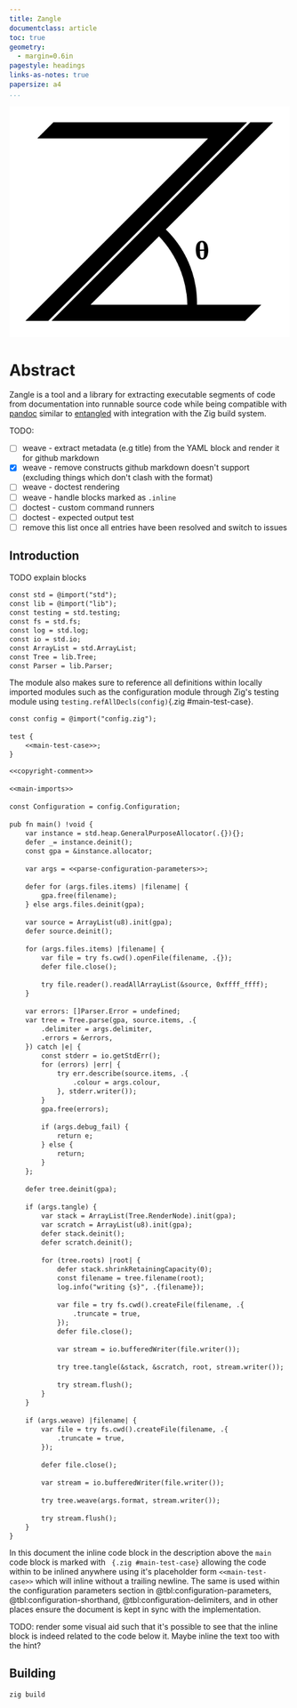 ```yaml
---
title: Zangle
documentclass: article
toc: true
geometry:
  - margin=0.6in
pagestyle: headings
links-as-notes: true
papersize: a4
...
```


![Zangle logo](assets/svg/zangle.svg?raw=true)

# Abstract

Zangle is a tool and a library for extracting executable segments of code from
documentation into runnable source code while being compatible with [pandoc]
similar to [entangled] with integration with the Zig build system.

TODO:

- [ ] weave - extract metadata (e.g title) from the YAML block and render it for github markdown
- [x] weave - remove constructs github markdown doesn't support (excluding things which don't clash with the format)
- [ ] weave - doctest rendering
- [ ] weave - handle blocks marked as `.inline`
- [ ] doctest - custom command runners
- [ ] doctest - expected output test
- [ ] remove this list once all entries have been resolved and switch to issues

## Introduction

TODO explain blocks

```{.zig #main-imports}
const std = @import("std");
const lib = @import("lib");
const testing = std.testing;
const fs = std.fs;
const log = std.log;
const io = std.io;
const ArrayList = std.ArrayList;
const Tree = lib.Tree;
const Parser = lib.Parser;
```

The module also makes sure to reference all definitions within locally
imported modules such as the configuration module through Zig's testing
module using `testing.refAllDecls(config)`{.zig #main-test-case}.

```{.zig #main-imports}
const config = @import("config.zig");

test {
    <<main-test-case>>;
}
```

```{.zig file="src/main.zig" #main}
<<copyright-comment>>

<<main-imports>>

const Configuration = config.Configuration;

pub fn main() !void {
    var instance = std.heap.GeneralPurposeAllocator(.{}){};
    defer _= instance.deinit();
    const gpa = &instance.allocator;

    var args = <<parse-configuration-parameters>>;

    defer for (args.files.items) |filename| {
        gpa.free(filename);
    } else args.files.deinit(gpa);

    var source = ArrayList(u8).init(gpa);
    defer source.deinit();

    for (args.files.items) |filename| {
        var file = try fs.cwd().openFile(filename, .{});
        defer file.close();

        try file.reader().readAllArrayList(&source, 0xffff_ffff);
    }

    var errors: []Parser.Error = undefined;
    var tree = Tree.parse(gpa, source.items, .{
        .delimiter = args.delimiter,
        .errors = &errors,
    }) catch |e| {
        const stderr = io.getStdErr();
        for (errors) |err| {
            try err.describe(source.items, .{
                .colour = args.colour,
            }, stderr.writer());
        }
        gpa.free(errors);

        if (args.debug_fail) {
            return e;
        } else {
            return;
        }
    };

    defer tree.deinit(gpa);

    if (args.tangle) {
        var stack = ArrayList(Tree.RenderNode).init(gpa);
        var scratch = ArrayList(u8).init(gpa);
        defer stack.deinit();
        defer scratch.deinit();

        for (tree.roots) |root| {
            defer stack.shrinkRetainingCapacity(0);
            const filename = tree.filename(root);
            log.info("writing {s}", .{filename});

            var file = try fs.cwd().createFile(filename, .{
                .truncate = true,
            });
            defer file.close();

            var stream = io.bufferedWriter(file.writer());

            try tree.tangle(&stack, &scratch, root, stream.writer());

            try stream.flush();
        }
    }

    if (args.weave) |filename| {
        var file = try fs.cwd().createFile(filename, .{
            .truncate = true,
        });

        defer file.close();

        var stream = io.bufferedWriter(file.writer());

        try tree.weave(args.format, stream.writer());

        try stream.flush();
    }
}
```

In this document the inline code block in the description above the `main` code
block is marked with ` {.zig #main-test-case}`
allowing the code within to be inlined anywhere using it's placeholder form
`<<main-test-case>>` which will inline without a trailing newline. The same
is used within the configuration parameters section in @tbl:configuration-parameters,
@tbl:configuration-shorthand, @tbl:configuration-delimiters, and in other places
ensure the document is kept in sync with the implementation.

TODO: render some visual aid such that it's possible to see that the inline
block is indeed related to the code below it. Maybe inline the text too with
the hint?


## Building

```
zig build
```
[pandoc]: pandoc.org
[entangled]: https://entangled.github.io/
